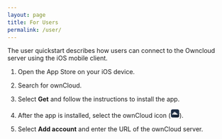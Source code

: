 ```yaml
---
layout: page
title: For Users
permalink: /user/
---
```


The user quickstart describes how users can connect to the Owncloud server using the iOS mobile client.

1. Open the App Store on your iOS device.

2. Search for ownCloud.

3. Select **Get** and follow the instructions to install the app.

4. After the app is installed, select the ownCloud icon (<img src="assets/owncloud.png" alt="image of the owncloud icon" height="20">).

5. Select **Add account** and enter the URL of the ownCloud server.